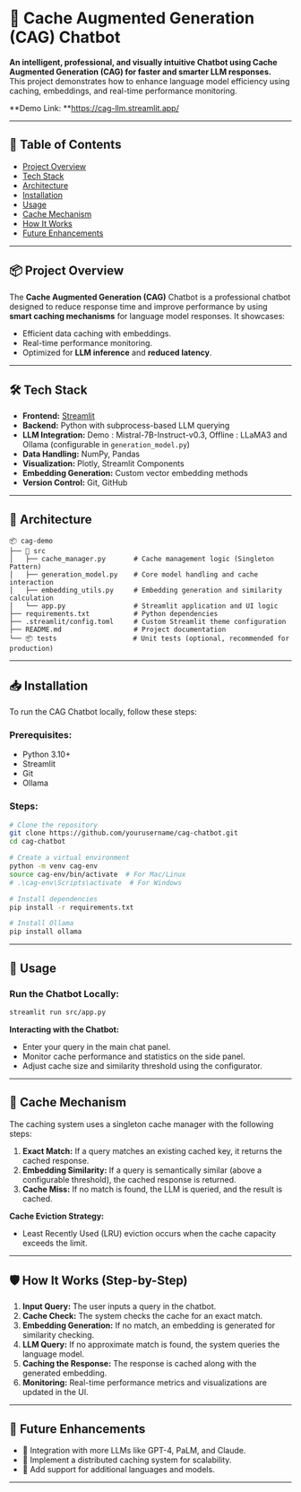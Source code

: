 # 💬 Cache Augmented Generation (CAG) Chatbot

**An intelligent, professional, and visually intuitive Chatbot using Cache Augmented Generation (CAG) for faster and smarter LLM responses.**  
This project demonstrates how to enhance language model efficiency using caching, embeddings, and real-time performance monitoring.

**Demo Link: **https://cag-llm.streamlit.app/ 

---

## 📖 Table of Contents

- [Project Overview](#project-overview)
- [Tech Stack](#tech-stack)
- [Architecture](#architecture)
- [Installation](#installation)
- [Usage](#usage)
- [Cache Mechanism](#cache-mechanism)
- [How It Works](#how-it-works)
- [Future Enhancements](#future-enhancements)

---

## 📦 Project Overview

The **Cache Augmented Generation (CAG)** Chatbot is a professional chatbot designed to reduce response time and improve performance by using **smart caching mechanisms** for language model responses. It showcases:

- Efficient data caching with embeddings.
- Real-time performance monitoring.
- Optimized for **LLM inference** and **reduced latency**.

---

## 🛠️ Tech Stack

- **Frontend:** [Streamlit](https://streamlit.io/)
- **Backend:** Python with subprocess-based LLM querying
- **LLM Integration:** Demo : Mistral-7B-Instruct-v0.3, Offline : LLaMA3 and Ollama (configurable in `generation_model.py`)
- **Data Handling:** NumPy, Pandas
- **Visualization:** Plotly, Streamlit Components
- **Embedding Generation:** Custom vector embedding methods
- **Version Control:** Git, GitHub

---

## 📐 Architecture

```plaintext
📦 cag-demo
├── 📂 src
│   ├── cache_manager.py       # Cache management logic (Singleton Pattern)
│   ├── generation_model.py    # Core model handling and cache interaction
│   ├── embedding_utils.py     # Embedding generation and similarity calculation
│   └── app.py                 # Streamlit application and UI logic
├── requirements.txt           # Python dependencies
├── .streamlit/config.toml     # Custom Streamlit theme configuration
├── README.md                  # Project documentation
└── 📦 tests                   # Unit tests (optional, recommended for production)
```

---

## 📥 Installation

To run the CAG Chatbot locally, follow these steps:

### **Prerequisites:**
- Python 3.10+
- Streamlit
- Git
- Ollama

### **Steps:**
```bash
# Clone the repository
git clone https://github.com/yourusername/cag-chatbot.git
cd cag-chatbot

# Create a virtual environment
python -m venv cag-env
source cag-env/bin/activate  # For Mac/Linux
# .\cag-env\Scripts\activate  # For Windows

# Install dependencies
pip install -r requirements.txt

# Install Ollama
pip install ollama
```

---

## 🚀 Usage

### **Run the Chatbot Locally:**
```bash
streamlit run src/app.py
```

**Interacting with the Chatbot:**
- Enter your query in the main chat panel.
- Monitor cache performance and statistics on the side panel.
- Adjust cache size and similarity threshold using the configurator.

---

## 🧠 Cache Mechanism

The caching system uses a singleton cache manager with the following steps:

1. **Exact Match:** If a query matches an existing cached key, it returns the cached response.
2. **Embedding Similarity:** If a query is semantically similar (above a configurable threshold), the cached response is returned.
3. **Cache Miss:** If no match is found, the LLM is queried, and the result is cached.

**Cache Eviction Strategy:**
- Least Recently Used (LRU) eviction occurs when the cache capacity exceeds the limit.

---

## 🛡️ How It Works (Step-by-Step)

1. **Input Query:** The user inputs a query in the chatbot.
2. **Cache Check:** The system checks the cache for an exact match.
3. **Embedding Generation:** If no match, an embedding is generated for similarity checking.
4. **LLM Query:** If no approximate match is found, the system queries the language model.
5. **Caching the Response:** The response is cached along with the generated embedding.
6. **Monitoring:** Real-time performance metrics and visualizations are updated in the UI.

---

## 🚧 Future Enhancements

- 🔧 Integration with more LLMs like GPT-4, PaLM, and Claude.
- 🔧 Implement a distributed caching system for scalability.
- 🔧 Add support for additional languages and models.

---



